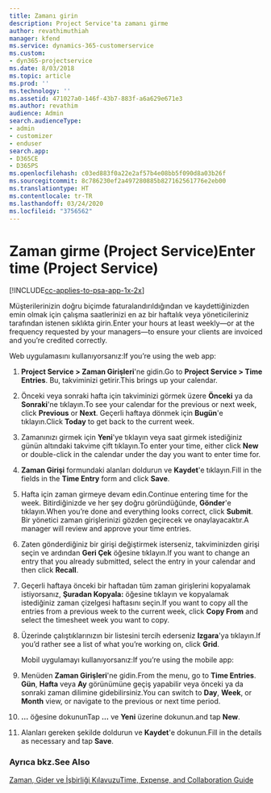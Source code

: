 ```yaml
---
title: Zamanı girin
description: Project Service'ta zamanı girme
author: revathimuthiah
manager: kfend
ms.service: dynamics-365-customerservice
ms.custom:
- dyn365-projectservice
ms.date: 8/03/2018
ms.topic: article
ms.prod: ''
ms.technology: ''
ms.assetid: 471027a0-146f-43b7-883f-a6a629e671e3
ms.author: revathim
audience: Admin
search.audienceType:
- admin
- customizer
- enduser
search.app:
- D365CE
- D365PS
ms.openlocfilehash: c03ed883f0a22e2af57b4e08bb5f090d8a03b26f
ms.sourcegitcommit: 8c786230ef2a497280885b827162561776e2eb00
ms.translationtype: HT
ms.contentlocale: tr-TR
ms.lasthandoff: 03/24/2020
ms.locfileid: "3756562"
---
```

# <a name="enter-time-project-service"></a><span data-ttu-id="de01d-103">Zaman girme (Project Service)</span><span class="sxs-lookup"><span data-stu-id="de01d-103">Enter time (Project Service)</span></span>

[!INCLUDE[cc-applies-to-psa-app-1x-2x](../includes/cc-applies-to-psa-app-1x-2x.md)]

<span data-ttu-id="de01d-104">Müşterilerinizin doğru biçimde faturalandırıldığından ve kaydettiğinizden emin olmak için çalışma saatlerinizi en az bir haftalık veya yöneticileriniz tarafından istenen sıklıkta girin.</span><span class="sxs-lookup"><span data-stu-id="de01d-104">Enter your hours at least weekly—or at the frequency requested by your managers—to ensure your clients are invoiced and you’re credited correctly.</span></span>  
  
 <span data-ttu-id="de01d-105">Web uygulamasını kullanıyorsanız:</span><span class="sxs-lookup"><span data-stu-id="de01d-105">If you’re using the web app:</span></span>  
  
1. <span data-ttu-id="de01d-106">**Project Service > Zaman Girişleri**'ne gidin.</span><span class="sxs-lookup"><span data-stu-id="de01d-106">Go to **Project Service > Time Entries**.</span></span> <span data-ttu-id="de01d-107">Bu, takviminizi getirir.</span><span class="sxs-lookup"><span data-stu-id="de01d-107">This brings up your calendar.</span></span>  
  
2. <span data-ttu-id="de01d-108">Önceki veya sonraki hafta için takviminizi görmek üzere **Önceki** ya da **Sonraki**'ne tıklayın.</span><span class="sxs-lookup"><span data-stu-id="de01d-108">To see your calendar for the previous or next week, click **Previous** or **Next**.</span></span> <span data-ttu-id="de01d-109">Geçerli haftaya dönmek için **Bugün**'e tıklayın.</span><span class="sxs-lookup"><span data-stu-id="de01d-109">Click **Today** to get back to the current week.</span></span>  
  
3. <span data-ttu-id="de01d-110">Zamanınızı girmek için **Yeni**'ye tıklayın veya saat girmek istediğiniz günün altındaki takvime çift tıklayın.</span><span class="sxs-lookup"><span data-stu-id="de01d-110">To enter your time, either click **New** or double-click in the calendar under the day you want to enter time for.</span></span>  
  
4. <span data-ttu-id="de01d-111">**Zaman Girişi** formundaki alanları doldurun ve **Kaydet**'e tıklayın.</span><span class="sxs-lookup"><span data-stu-id="de01d-111">Fill in the fields in the **Time Entry** form and click **Save**.</span></span>  
  
5. <span data-ttu-id="de01d-112">Hafta için zaman girmeye devam edin.</span><span class="sxs-lookup"><span data-stu-id="de01d-112">Continue entering time for the week.</span></span> <span data-ttu-id="de01d-113">Bitirdiğinizde ve her şey doğru göründüğünde, **Gönder**'e tıklayın.</span><span class="sxs-lookup"><span data-stu-id="de01d-113">When you’re done and everything looks correct, click **Submit**.</span></span> <span data-ttu-id="de01d-114">Bir yönetici zaman girişlerinizi gözden geçirecek ve onaylayacaktır.</span><span class="sxs-lookup"><span data-stu-id="de01d-114">A manager will review and approve your time entries.</span></span>  
  
6. <span data-ttu-id="de01d-115">Zaten gönderdiğiniz bir girişi değiştirmek isterseniz, takviminizden girişi seçin ve ardından **Geri Çek** öğesine tıklayın.</span><span class="sxs-lookup"><span data-stu-id="de01d-115">If you want to change an entry that you already submitted, select the entry in your calendar and then click **Recall**.</span></span>  
  
7. <span data-ttu-id="de01d-116">Geçerli haftaya önceki bir haftadan tüm zaman girişlerini kopyalamak istiyorsanız, **Şuradan Kopyala:** öğesine tıklayın ve kopyalamak istediğiniz zaman çizelgesi haftasını seçin.</span><span class="sxs-lookup"><span data-stu-id="de01d-116">If you want to copy all the entries from a previous week to the current week, click **Copy From** and select the timesheet week you want to copy.</span></span>  
  
8. <span data-ttu-id="de01d-117">Üzerinde çalıştıklarınızın bir listesini tercih ederseniz **Izgara**'ya tıklayın.</span><span class="sxs-lookup"><span data-stu-id="de01d-117">If you’d rather see a list of what you’re working on, click **Grid**.</span></span>  
  
   <span data-ttu-id="de01d-118">Mobil uygulamayı kullanıyorsanız:</span><span class="sxs-lookup"><span data-stu-id="de01d-118">If you’re using the mobile app:</span></span>  
  
9. <span data-ttu-id="de01d-119">Menüden **Zaman Girişleri**'ne gidin.</span><span class="sxs-lookup"><span data-stu-id="de01d-119">From the menu, go to **Time Entries**.</span></span>     <span data-ttu-id="de01d-120">**Gün**, **Hafta** veya **Ay** görünümüne geçiş yapabilir veya önceki ya da sonraki zaman dilimine gidebilirsiniz.</span><span class="sxs-lookup"><span data-stu-id="de01d-120">You can switch to **Day**, **Week**, or **Month** view, or navigate to the previous or next time period.</span></span>  
  
10. <span data-ttu-id="de01d-121">**…** öğesine dokunun</span><span class="sxs-lookup"><span data-stu-id="de01d-121">Tap **…**</span></span> <span data-ttu-id="de01d-122">ve **Yeni** üzerine dokunun.</span><span class="sxs-lookup"><span data-stu-id="de01d-122">and tap **New**.</span></span>  
  
11. <span data-ttu-id="de01d-123">Alanları gereken şekilde doldurun ve **Kaydet**'e dokunun.</span><span class="sxs-lookup"><span data-stu-id="de01d-123">Fill in the details as necessary and tap **Save**.</span></span>  
  
### <a name="see-also"></a><span data-ttu-id="de01d-124">Ayrıca bkz.</span><span class="sxs-lookup"><span data-stu-id="de01d-124">See Also</span></span>  
 [<span data-ttu-id="de01d-125">Zaman, Gider ve İşbirliği Kılavuzu</span><span class="sxs-lookup"><span data-stu-id="de01d-125">Time, Expense, and Collaboration Guide</span></span>](../project-service/time-expense-collaboration-guide.md)
